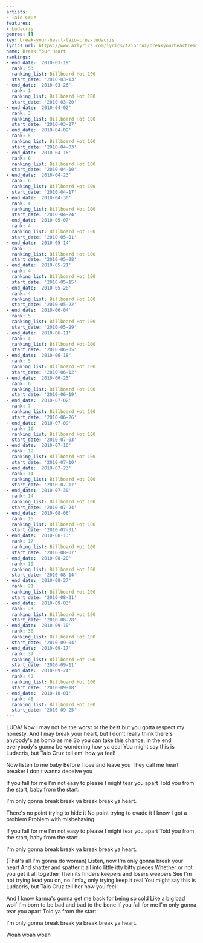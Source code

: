 ```yaml
---
artists:
- Taio Cruz
features:
- Ludacris
genres: []
key: break-your-heart-taio-cruz-ludacris
lyrics_url: https://www.azlyrics.com/lyrics/taiocruz/breakyourheartremix.html
name: Break Your Heart
rankings:
- end_date: '2010-03-19'
  rank: 53
  ranking_list: Billboard Hot 100
  start_date: '2010-03-13'
- end_date: '2010-03-26'
  rank: 1
  ranking_list: Billboard Hot 100
  start_date: '2010-03-20'
- end_date: '2010-04-02'
  rank: 3
  ranking_list: Billboard Hot 100
  start_date: '2010-03-27'
- end_date: '2010-04-09'
  rank: 5
  ranking_list: Billboard Hot 100
  start_date: '2010-04-03'
- end_date: '2010-04-16'
  rank: 6
  ranking_list: Billboard Hot 100
  start_date: '2010-04-10'
- end_date: '2010-04-23'
  rank: 6
  ranking_list: Billboard Hot 100
  start_date: '2010-04-17'
- end_date: '2010-04-30'
  rank: 4
  ranking_list: Billboard Hot 100
  start_date: '2010-04-24'
- end_date: '2010-05-07'
  rank: 4
  ranking_list: Billboard Hot 100
  start_date: '2010-05-01'
- end_date: '2010-05-14'
  rank: 3
  ranking_list: Billboard Hot 100
  start_date: '2010-05-08'
- end_date: '2010-05-21'
  rank: 4
  ranking_list: Billboard Hot 100
  start_date: '2010-05-15'
- end_date: '2010-05-28'
  rank: 4
  ranking_list: Billboard Hot 100
  start_date: '2010-05-22'
- end_date: '2010-06-04'
  rank: 5
  ranking_list: Billboard Hot 100
  start_date: '2010-05-29'
- end_date: '2010-06-11'
  rank: 4
  ranking_list: Billboard Hot 100
  start_date: '2010-06-05'
- end_date: '2010-06-18'
  rank: 5
  ranking_list: Billboard Hot 100
  start_date: '2010-06-12'
- end_date: '2010-06-25'
  rank: 6
  ranking_list: Billboard Hot 100
  start_date: '2010-06-19'
- end_date: '2010-07-02'
  rank: 7
  ranking_list: Billboard Hot 100
  start_date: '2010-06-26'
- end_date: '2010-07-09'
  rank: 10
  ranking_list: Billboard Hot 100
  start_date: '2010-07-03'
- end_date: '2010-07-16'
  rank: 12
  ranking_list: Billboard Hot 100
  start_date: '2010-07-10'
- end_date: '2010-07-23'
  rank: 14
  ranking_list: Billboard Hot 100
  start_date: '2010-07-17'
- end_date: '2010-07-30'
  rank: 14
  ranking_list: Billboard Hot 100
  start_date: '2010-07-24'
- end_date: '2010-08-06'
  rank: 15
  ranking_list: Billboard Hot 100
  start_date: '2010-07-31'
- end_date: '2010-08-13'
  rank: 17
  ranking_list: Billboard Hot 100
  start_date: '2010-08-07'
- end_date: '2010-08-20'
  rank: 19
  ranking_list: Billboard Hot 100
  start_date: '2010-08-14'
- end_date: '2010-08-27'
  rank: 21
  ranking_list: Billboard Hot 100
  start_date: '2010-08-21'
- end_date: '2010-09-03'
  rank: 23
  ranking_list: Billboard Hot 100
  start_date: '2010-08-28'
- end_date: '2010-09-10'
  rank: 30
  ranking_list: Billboard Hot 100
  start_date: '2010-09-04'
- end_date: '2010-09-17'
  rank: 37
  ranking_list: Billboard Hot 100
  start_date: '2010-09-11'
- end_date: '2010-09-24'
  rank: 42
  ranking_list: Billboard Hot 100
  start_date: '2010-09-18'
- end_date: '2010-10-01'
  rank: 48
  ranking_list: Billboard Hot 100
  start_date: '2010-09-25'
---
```


 LUDA!
Now I may not be the worst or the best but you gotta respect my honesty.
And I may break your heart, but I don't really think there's anybody's as bomb as me
So you can take this chance, in the end everybody's gonna be wondering how ya deal
You might say this is Ludacris, but Taio Cruz tell em' how ya feel!

Now listen to me baby
Before I love and leave you
They call me heart breaker
I don't wanna deceive you

If you fall for me
I'm not easy to please
I might tear you apart
Told you from the start, baby from the start.

I'm only gonna break break ya break break ya heart. 

There's no point trying to hide it
No point trying to evade it
I know I got a problem
Problem with misbehaving.

If you fall for me
I'm not easy to please
I might tear you apart
Told you from the start, baby from the start.

I'm only gonna break break ya break break ya heart. 


(That's all I'm gonna do woman)
Listen, now I'm only gonna break your heart
And shatter and spatter it all into little itty bitty pieces
Whether or not you get it all together
Then its finders keepers and losers weepers
See I'm not trying lead you on, no I'mï»¿ only trying keep it real
You might say this is Ludacris, but Taio Cruz tell her how you feel!


And I know karma's gonna get me back for being so cold
Like a big bad wolf I'm born to be bad and bad to the bone
If you fall for me I'm only gonna tear you apart
Told ya from the start.

I'm only gonna break break ya break break ya heart. 

Woah woah woah 



